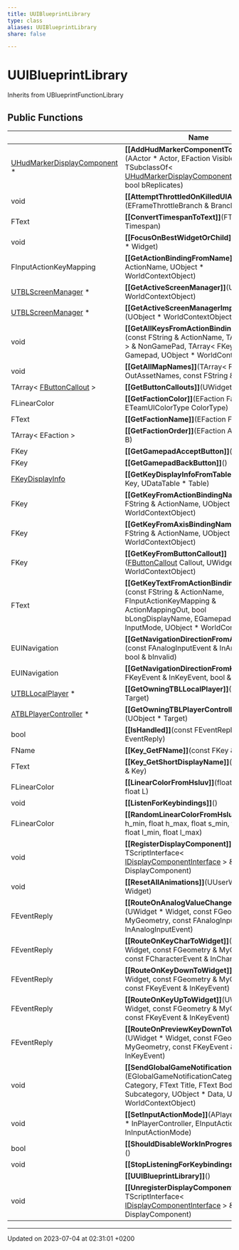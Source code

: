 ```yaml
---
title: UUIBlueprintLibrary
type: class
aliases: UUIBlueprintLibrary
share: false

---
```


# UUIBlueprintLibrary





Inherits from UBlueprintFunctionLibrary

## Public Functions

|                | Name           |
| -------------- | -------------- |
| [UHudMarkerDisplayComponent](/docs/SDK/Source/Classes/classUHudMarkerDisplayComponent.md) * | **[[AddHudMarkerComponentToActor]]**(AActor * Actor, EFaction VisibleToFaction, TSubclassOf< [UHudMarkerDisplayComponent](/docs/SDK/Source/Classes/classUHudMarkerDisplayComponent.md) > Class, bool bReplicates) |
| void | **[[AttemptThrottledOnKilledUIActions]]**(EFrameThrottleBranch & Branches) |
| FText | **[[ConvertTimespanToText]]**(FTimespan Timespan) |
| void | **[[FocusOnBestWidgetOrChild]]**(UWidget * Widget) |
| FInputActionKeyMapping | **[[GetActionBindingFromName]]**(FName ActionName, UObject * WorldContextObject) |
| [UTBLScreenManager](/docs/SDK/Source/Classes/classUTBLScreenManager.md) * | **[[GetActiveScreenManager]]**(UObject * WorldContextObject) |
| [UTBLScreenManager](/docs/SDK/Source/Classes/classUTBLScreenManager.md) * | **[[GetActiveScreenManagerImpure]]**(UObject * WorldContextObject) |
| void | **[[GetAllKeysFromActionBindingName]]**(const FString & ActionName, TArray< FKey > & NonGamePad, TArray< FKey > & Gamepad, UObject * WorldContextObject) |
| void | **[[GetAllMapNames]]**(TArray< FName > & OutAssetNames, const FString & MapPath) |
| TArray< [FButtonCallout](/docs/SDK/Source/Classes/structFButtonCallout.md) > | **[[GetButtonCallouts]]**(UWidget * Target) |
| FLinearColor | **[[GetFactionColor]]**(EFaction Faction, ETeamUIColorType ColorType) |
| FText | **[[GetFactionName]]**(EFaction Faction) |
| TArray< EFaction > | **[[GetFactionOrder]]**(EFaction A, EFaction B) |
| FKey | **[[GetGamepadAcceptButton]]**() |
| FKey | **[[GetGamepadBackButton]]**() |
| [FKeyDisplayInfo](/docs/SDK/Source/Classes/structFKeyDisplayInfo.md) | **[[GetKeyDisplayInfoFromTable]]**(FKey Key, UDataTable * Table) |
| FKey | **[[GetKeyFromActionBindingName]]**(const FString & ActionName, UObject * WorldContextObject) |
| FKey | **[[GetKeyFromAxisBindingName]]**(const FString & ActionName, UObject * WorldContextObject) |
| FKey | **[[GetKeyFromButtonCallout]]**([FButtonCallout](/docs/SDK/Source/Classes/structFButtonCallout.md) Callout, UWidget * WorldContextObject) |
| FText | **[[GetKeyTextFromActionBindingName]]**(const FString & ActionName, FInputActionKeyMapping & ActionMappingOut, bool bLongDisplayName, EGamepadInputMode InputMode, UObject * WorldContextObject) |
| EUINavigation | **[[GetNavigationDirectionFromAnalog]]**(const FAnalogInputEvent & InAnalogEvent, bool & bInvalid) |
| EUINavigation | **[[GetNavigationDirectionFromKey]]**(const FKeyEvent & InKeyEvent, bool & bInvalid) |
| [UTBLLocalPlayer](/docs/SDK/Source/Classes/classUTBLLocalPlayer.md) * | **[[GetOwningTBLLocalPlayer]]**(UObject * Target) |
| [ATBLPlayerController](/docs/SDK/Source/Classes/classATBLPlayerController.md) * | **[[GetOwningTBLPlayerController]]**(UObject * Target) |
| bool | **[[IsHandled]]**(const FEventReply & EventReply) |
| FName | **[[Key_GetFName]]**(const FKey & Key) |
| FText | **[[Key_GetShortDisplayName]]**(const FKey & Key) |
| FLinearColor | **[[LinearColorFromHsluv]]**(float H, float S, float L) |
| void | **[[ListenForKeybindings]]**() |
| FLinearColor | **[[RandomLinearColorFromHsluv]]**(float h_min, float h_max, float s_min, float s_max, float l_min, float l_max) |
| void | **[[RegisterDisplayComponent]]**(const TScriptInterface< [IDisplayComponentInterface](/docs/SDK/Source/Classes/classIDisplayComponentInterface.md) > & DisplayComponent) |
| void | **[[ResetAllAnimations]]**(UUserWidget * Widget) |
| FEventReply | **[[RouteOnAnalogValueChanged]]**(UWidget * Widget, const FGeometry & MyGeometry, const FAnalogInputEvent & InAnalogInputEvent) |
| FEventReply | **[[RouteOnKeyCharToWidget]]**(UWidget * Widget, const FGeometry & MyGeometry, const FCharacterEvent & InCharEvent) |
| FEventReply | **[[RouteOnKeyDownToWidget]]**(UWidget * Widget, const FGeometry & MyGeometry, const FKeyEvent & InKeyEvent) |
| FEventReply | **[[RouteOnKeyUpToWidget]]**(UWidget * Widget, const FGeometry & MyGeometry, const FKeyEvent & InKeyEvent) |
| FEventReply | **[[RouteOnPreviewKeyDownToWidget]]**(UWidget * Widget, const FGeometry & MyGeometry, const FKeyEvent & InKeyEvent) |
| void | **[[SendGlobalGameNotification]]**(EGlobalGameNotificationCategory Category, FText Title, FText Body, FName Subcategory, UObject * Data, UObject * WorldContextObject) |
| void | **[[SetInputActionMode]]**(APlayerController * InPlayerController, EInputActionMode InInputActionMode) |
| bool | **[[ShouldDisableWorkInProgressFeatures]]**() |
| void | **[[StopListeningForKeybindings]]**() |
| | **[[UUIBlueprintLibrary]]**() |
| void | **[[UnregisterDisplayComponent]]**(const TScriptInterface< [IDisplayComponentInterface](/docs/SDK/Source/Classes/classIDisplayComponentInterface.md) > & DisplayComponent) |

-------------------------------

Updated on 2023-07-04 at 02:31:01 +0200